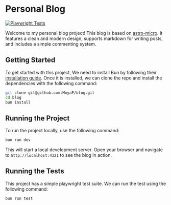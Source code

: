 # Personal Blog

[![Playwright Tests](https://github.com/MoyaF/blog/actions/workflows/e2e-tests.yml/badge.svg?branch=main)](https://github.com/MoyaF/blog/actions/workflows/e2e-tests.yml)

Welcome to my personal blog project! This blog is based on [astro-micro](https://github.com/trevortylerlee/astro-micro). It features a clean and modern design, supports markdown for writing posts, and includes a simple commenting system.

## Getting Started

To get started with this project, We need to install Bun by following their [installation guide](https://bun.sh/docs/installation).
Once it is installed, we can clone the repo and install the dependencies with the following command:

```bash
git clone git@github.com:MoyaF/blog.git
cd blog
bun install
```

## Running the Project

To run the project locally, use the following command:

```bash
bun run dev
```

This will start a local development server. Open your browser and navigate to `http://localhost:4321` to see the blog in action.

## Running the Tests

This project has a simple playwright test suite. We can run the test using the following command:

```bash
bun run test
```
